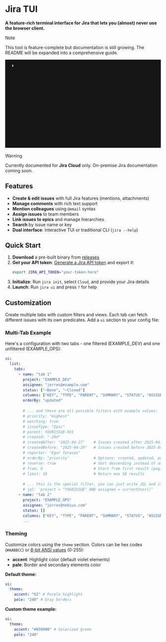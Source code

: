 # Jira TUI

**A feature-rich terminal interface for Jira that lets you (almost) never use the browser client.**

> [!NOTE]
> This tool is feature-complete but documentation is still growing. The README will be expanded into a comprehensive guide.

![Demo](./demo.gif)

> [!WARNING]
> Currently documented for **Jira Cloud** only. On-premise Jira documentation coming soon.

## Features

- **Create & edit issues** with full Jira features (mentions, attachments)
- **Manage comments** with rich text support
- **Mention colleagues** using `@email` syntax
- **Assign issues** to team members
- **Link issues to epics** and manage hierarchies
- **Search** by issue name or key
- **Dual interface**: Interactive TUI or traditional CLI (`jira --help`)

## Quick Start

1. **Download** a pre-built binary from [releases](https://github.com/Jorres/jira-tui/releases)
2. **Get your API token**: [Generate a Jira API token](https://id.atlassian.com/manage-profile/security/api-tokens) and export it:
   ```bash
   export JIRA_API_TOKEN="your-token-here"
   ```
3. **Initialize**: Run `jira init`, select `Cloud`, and provide your Jira details
4. **Launch**: Run `jira ui` and press `?` for help

## Customization

Create multiple tabs with custom filters and views. Each tab can fetch different issues with its own predicates. Add a `ui` section to your config file:

### Multi-Tab Example

Here's a configuration with two tabs - one filtered (EXAMPLE_DEV) and one unfiltered (EXAMPLE_OPS):

```yaml
ui:
  list:
    tabs:
      - name: "tab 1"
        project: "EXAMPLE_DEV"
        assignee: "jorres@example.com"
        status: ["~Done", "~Closed"]
        columns: ["KEY", "TYPE", "PARENT", "SUMMARY", "STATUS", "ASSIGNEE", "REPORTER", "CREATED", "PRIORITY"]
        orderBy: "updated"

        # ... and there are all possible filters with example values:
        # priority: "Highest"
        # watching: true
        # issueType: "Epic"
        # parent: YOURISSUE-931
        # created: "-20d"
        # createdAfter: "2025-04-27"    # Issues created after 2025-04-27
        # createdBefore: "2025-04-29"   # Issues created before 2025-04-29
        # reporter: "Egor Tarasov"
        # orderBy: "priority"           # Options: created, updated, priority, status, etc.
        # reverse: true                 # Sort descending instead of ascending
        # from: 0                       # Start from first result (pagination)
        # limit: 10                     # Return max 50 results

        # ... this is the special filter, you can just write JQL and it will override all the other filters
        # jql: 'project = "YOURISSUE" AND assignee = currentUser()'
      - name: "tab 2"
        project: "EXAMPLE_OPS"
        assignee: "jorres@nebius.com"
        status: []
        columns: ["KEY", "TYPE", "PARENT", "SUMMARY", "STATUS", "ASSIGNEE", "REPORTER", "CREATED", "PRIORITY"]
        ...
```

### Theming

Customize colors using the `theme` section. Colors can be hex codes (`#AABBCC`) or [8-bit ANSI values](https://en.wikipedia.org/wiki/ANSI_escape_code#8-bit) (0-255):

- **accent**: Highlight color (default violet elements)
- **pale**: Border and secondary elements color

**Default theme:**

```yaml
ui:
  theme:
    accent: "62" # Purple highlight
    pale: "240" # Gray borders
```

**Custom theme example:**

```yaml
ui:
  theme:
    accent: "#859900" # Solarized green
    pale: "240"
```
